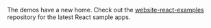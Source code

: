 The demos have a new home. Check out the [website-react-examples](https://github.com/GetStream/website-react-examples) repository for the latest React sample apps.
